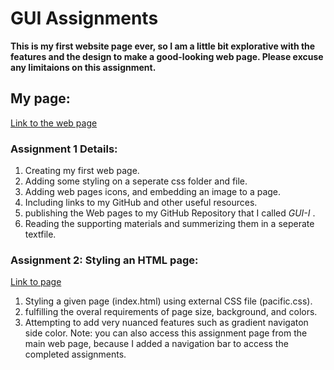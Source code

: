 # GUI Assignments

**This is my first website page ever, so I am a little bit explorative with the features and 
the design to make a good-looking web page. Please excuse any limitaions on this assignment.**

## My page: 
[Link to the web page](https://ayoubdarkaoui.github.io/GUI-I/)

### Assignment 1 Details: 
1. Creating my first web page. 
2. Adding some styling on a seperate css folder and file. 
3. Adding web pages icons, and embedding an image to a page. 
4. Including links to my GitHub and other useful resources. 
5. publishing the Web pages to my GitHub Repository that I 
   called *GUI-I* .  
6. Reading the supporting materials and summerizing them in a seperate textfile.

### Assignment 2: Styling an HTML page:
[Link to page](https://ayoubdarkaoui.github.io/GUI-I/Hw2/index.html)

1. Styling a given page (index.html) using external CSS file (pacific.css).
2. fulfilling the overal requirements of page size, background, and colors.
3. Attempting to add very nuanced features such as gradient navigaton side color.
Note: you can also access this assignment page from the main web page, because
I added a navigation bar to access the completed assignments.   
   
